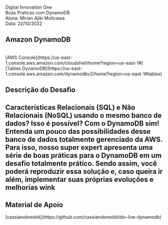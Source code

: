 <br>  Digital Innovation One 
<br>  Boas Praticas com DynamoDB
<br>  Aluna: Mirian Ajiki Molicawa
<br>  Data: 22/10/2022 
</p>

<h2> Amazon DynamoDB </h2>
<br> [AWS Console](https://us-east-1.console.aws.amazon.com/cloudshell/home?region=us-east-1#)
<br> [Tables DynamoDB](https://us-east-1.console.aws.amazon.com/dynamodbv2/home?region=us-east-1#tables)
</p>

<h2>Descrição do Desafio<h2>
Características Relacionais (SQL) e Não Relacionais (NoSQL) usando o mesmo banco de dados? Isso é possível? Com o DynamoDB sim! Entenda um pouco das possibilidades desse banco de dados totalmente gerenciado da AWS. Para isso, nosso super expert apresenta uma série de boas práticas para o DynamoDB em um desafio totalmente prático. Sendo assim, você poderá reproduzir essa solução e, caso queira ir além, implementar suas próprias evoluções e melhorias wink



<h2>Material de Apoio</h2>
[cassianobrexbit](https://github.com/cassianobrexbit/dio-live-dynamodb)


